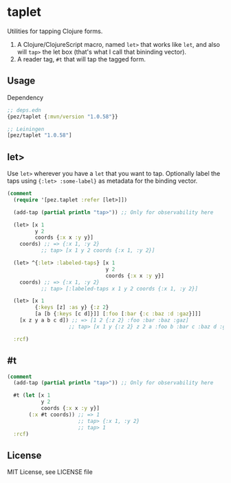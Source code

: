 # taplet

Utilities for tapping Clojure forms.

1. A Clojure/ClojureScript macro, named `let>` that works like `let`, and also will `tap>` the let box (that's what I call that bininding vector).
2. A reader tag, `#t` that will tap the tagged form.

## Usage

Dependency


``` clojure
;; deps.edn
{pez/taplet {:mvn/version "1.0.58"}}

;; Leiningen
[pez/taplet "1.0.58"]
```

## let>

Use `let>` wherever you have a `let` that you want to tap. Optionally label the taps using `{:let> :some-label}` as metadata for the binding vector.

```clojure
(comment
  (require '[pez.taplet :refer [let>]])

  (add-tap (partial println "tap>")) ;; Only for observability here

  (let> [x 1
         y 2
         coords {:x x :y y}]
    coords) ;; => {:x 1, :y 2}
           ;; tap> [x 1 y 2 coords {:x 1, :y 2}]

  (let> ^{:let> :labeled-taps} [x 1
                                y 2
                                coords {:x x :y y}]
    coords) ;; => {:x 1, :y 2}
           ;; tap> [:labeled-taps x 1 y 2 coords {:x 1, :y 2}]

  (let> [x 1
         {:keys [z] :as y} {:z 2}
         [a [b {:keys [c d]}]] [:foo [:bar {:c :baz :d :gaz}]]]
    [x z y a b c d]) ;; => [1 2 {:z 2} :foo :bar :baz :gaz]
                    ;; tap> [x 1 y {:z 2} z 2 a :foo b :bar c :baz d :gaz]

  :rcf)
```

## #t

``` clojure
(comment
  (add-tap (partial println "tap>")) ;; Only for observability here

  #t (let [x 1
           y 2
           coords {:x x :y y}]
       (:x #t coords)) ;; => 1
                       ;; tap> {:x 1, :y 2}
                       ;; tap> 1
  :rcf)
```

## License

MIT License, see LICENSE file

